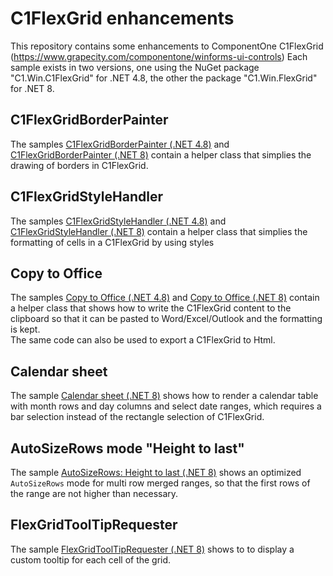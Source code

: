 # C1FlexGrid enhancements

This repository contains some enhancements to ComponentOne C1FlexGrid (https://www.grapecity.com/componentone/winforms-ui-controls)
Each sample exists in two versions, one using the NuGet package "C1.Win.C1FlexGrid" for .NET 4.8, the other the package "C1.Win.FlexGrid" for .NET 8.

## C1FlexGridBorderPainter
The samples [C1FlexGridBorderPainter (.NET 4.8)](/C1FlexGrid48BorderPainter) and [C1FlexGridBorderPainter (.NET 8)](/C1FlexGrid6BorderPainter) contain a helper class that simplies the drawing of borders in C1FlexGrid.

## C1FlexGridStyleHandler
The samples [C1FlexGridStyleHandler (.NET 4.8)](/C1FlexGrid48StyleHandler) and [C1FlexGridStyleHandler (.NET 8)](/C1FlexGrid6StyleHandler) contain a helper class that simplies the formatting of cells in a C1FlexGrid 
by using styles

## Copy to Office
The samples [Copy to Office (.NET 4.8)](/C1FlexGrid48CopyOffice) and [Copy to Office (.NET 8)](/C1FlexGrid6CopyOffice) contain a helper class that shows how to write the C1FlexGrid 
content to the clipboard so that it can be pasted to Word/Excel/Outlook and the formatting is kept.  
The same code can also be used to export a C1FlexGrid to Html.

## Calendar sheet
The sample [Calendar sheet (.NET 8)](/C1FlexGrid6CalendarSheet) shows how to render a calendar table with month rows and day columns
and select date ranges, which requires a bar selection instead of the rectangle selection of C1FlexGrid.

## AutoSizeRows mode "Height to last"
The sample [AutoSizeRows: Height to last (.NET 8)](/C1FlexGrid6AutoSizeRowHeightToLast) shows an optimized `AutoSizeRows` mode for multi row merged
ranges, so that the first rows of the range are not higher than necessary.


## FlexGridToolTipRequester
The sample [FlexGridToolTipRequester (.NET 8)](/C1FlexGridToolTipRequester) shows to to display a custom tooltip for each cell of the grid.
